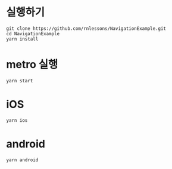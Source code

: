 # 실행하기

```
git clone https://github.com/rnlessons/NavigationExample.git
cd NavigationExample
yarn install
```

# metro 실행

```
yarn start
```

# iOS

```
yarn ios
```

# android

```
yarn android
```